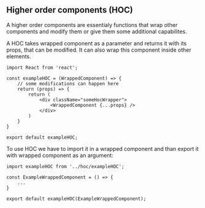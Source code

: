 ## Higher order components (HOC)

A higher order components are essentialy functions that wrap other components and modify them or give them some additional capabilites.

A HOC takes wrapped component as a parameter and returns it with its props, that can be modified. It can also wrap this component inside other elements.

    import React from 'react';

    const exampleHOC = (WrappedComponent) => {
        // some modifications can happen here
        return (props) => {
            return (
                <div className="someHocWrapper">
                    <WrappedComponent {...props} />
                </div>
            )
        }
    }

    export default exampleHOC;

To use HOC we have to import it in a wrapped component and than export it with wrapped component as an argument:

    import exampleHOC from '../hoc/exampleHOC';

    const ExampleWrappedComponent = () => {
        ...
    }

    export default exampleHOC(ExampleWrappedComponent);